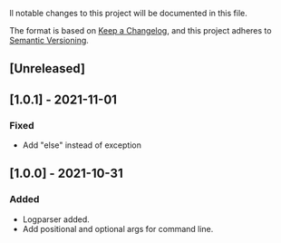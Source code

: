 ll notable changes to this project will be documented in this file.

The format is based on [Keep a Changelog](https://keepachangelog.com/en/1.0.0/),
and this project adheres to [Semantic Versioning](https://semver.org/spec/v2.0.0.html).

## [Unreleased]
## [1.0.1] - 2021-11-01
### Fixed
- Add "else" instead of exception

## [1.0.0] - 2021-10-31
### Added
- Logparser added.
- Add positional and optional args for command line.
